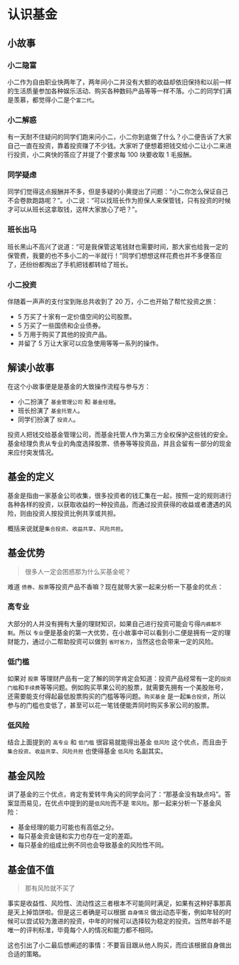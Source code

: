 # 认识基金

## 小故事

### 小二隐富

小二作为自由职业快两年了，两年间小二并没有大额的收益却依旧保持和以前一样的生活质量参加各种娱乐活动、购买各种数码产品等等一样不落。小二的同学们满是羡慕，都觉得小二是个`富二代`。

### 小二解惑

有一天耐不住疑问的同学们跑来问小二，小二你到底做了什么？小二便告诉了大家自己一直在投资，靠着投资赚了不少钱。大家听了便想着把钱交给小二让小二来进行投资，小二爽快的答应了并提了个要求每 100 块要收取 1 毛报酬。

### 同学疑虑

同学们觉得这点报酬并不多，但是多疑的小黄提出了问题：“小二你怎么保证自己不会卷款跑路呢？”。小二说：“可以找班长作为担保人来保管钱，只有投资的时候才可以从班长这拿取钱，这样大家放心了吧？”。

### 班长出马

班长黑山不高兴了说道：“可是我保管这笔钱财也需要时间，那大家也给我一定的保管费，我要的也不多小二的一半就行！”同学们想想这样花费也并不多便答应了，还纷纷都掏出了手机把钱都转给了班长。

### 小二投资

伴随着一声声的支付宝到账总共收到了 20 万，小二也开始了帮忙投资之旅：

- 5 万买了十家有一定价值空间的公司股票。
- 5 万买了一些国债和企业债券。
- 5 万用于购买了其他的投资产品。
- 并留了 5 万让大家可以应急使用等等一系列的操作。

## 解读小故事

在这个小故事便是是基金的大致操作流程与参与方：

- 小二扮演了 `基金管理公司` 和 `基金经理`。
- 班长扮演了 `基金托管人`。
- 同学们扮演了 `投资人`。

投资人把钱交给基金管理公司，而基金托管人作为第三方全权保护这些钱的安全。基金经理负责从专业的角度选择股票、债券等等投资品，并且会留有一部分的现金来应付突发情况。

## 基金的定义

基金是指由一家基金公司收集，很多投资者的钱汇集在一起，按照一定的规则进行各种各样的投资，以获取收益的一种投资品，而通过投资获得的收益或者遭遇的风险，则由投资人按投资比例共享或共担。

概括来说就是`集合投资`、`收益共享`、`风险共担`。

## 基金优势

> 很多人一定会困惑那为什么买基金呢？

难道 `债券`、`股票`等投资产品不香嘛？现在就带大家一起来分析一下基金的优点：

### 高专业

大部分的人并没有拥有大量的理财知识，如果自己进行投资可能会亏得`内裤都不剩`。所以 `专业`便是基金的第一大优势，在小故事中可以看到小二便是拥有一定的理财能力，通过小二帮助投资可以做到 `省时省力`，当然这也会带来一定的风险。

### 低门槛

如果对 `股票` 等理财产品有一定了解的同学肯定会知道：投资产品经常有一定的`投资门槛`和`手续费`等等问题。例如购买苹果公司的股票，就需要先拥有一个美股账号，还需要能支付得起最低股票购买的门槛等等问题。`购买基金` 是一起`集合投资`，所以参与的门槛也变低了，甚至可以花一笔钱便能弄同时购买多家公司的股票。

### 低风险

结合上面提到的 `高专业` 和 `低门槛` 很容易就能得出基金 `低风险` 这个优点，而且由于`集合投资`、`收益共享`、`风险共担` 也使得基金 `低风险` 名副其实。

## 基金风险

讲了基金的三个优点，肯定有爱转牛角尖的同学会问了：“那基金没有缺点吗”。答案显而易见，在优点中提到的是`低风险`而不是 `零风险`。那一起来分析一下基金风险：

- 基金经理的能力可能也有高低之分。
- 每只基金资金链和实力也存在一定的差距。
- 每只基金的组成比例不同也会导致基金的风险性不同。

## 基金值不值

> 那有风险就不买了

事实是收益性、风险性、流动性这三者根本不可能同时满足，如果有这种好事那真是天上掉馅饼啦。但是这三者确是可以根据 `自身情况` 做出动态平衡，例如年轻的时候可以尝试较为激进的投资，中年的时候可以选择较为稳定的投资。当然年龄不是唯一的评判标准，毕竟每个人的情况和能力都不相同。

这也引出了小二最后想阐述的事情：不要盲目跟从他人购买，而应该根据自身做出合适的策略。

